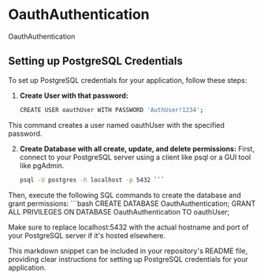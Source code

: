 # OauthAuthentication
OauthAuthentication

## Setting up PostgreSQL Credentials
To set up PostgreSQL credentials for your application, follow these steps:

1. **Create User with that password:**
   ```bash
   CREATE USER oauthUser WITH PASSWORD 'AuthUser!1234';
This command creates a user named oauthUser with the specified password.

2. **Create Database with all create, update, and delete permissions:**
First, connect to your PostgreSQL server using a client like psql or a GUI tool like pgAdmin.
    ```bash
    psql -U postgres -h localhost -p 5432 ```

Then, execute the following SQL commands to create the database and grant permissions:
    ```bash
    CREATE DATABASE OauthAuthentication;
    GRANT ALL PRIVILEGES ON DATABASE OauthAuthentication TO oauthUser;

Make sure to replace localhost:5432 with the actual hostname and port of your PostgreSQL server if it's hosted elsewhere.

This markdown snippet can be included in your repository's README file, providing clear instructions for setting up PostgreSQL credentials for your application.
